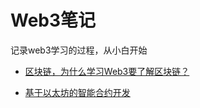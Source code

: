 # Web3笔记

记录web3学习的过程，从小白开始

- [区块链，为什么学习Web3要了解区块链？](https://github.com/lll618xxx/web3-notes/blob/master/blockChain/main.md)

- [基于以太坊的智能合约开发](https://github.com/lll618xxx/web3-notes/blob/master/smartContract/main.md)